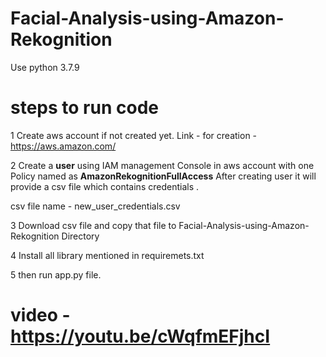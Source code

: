 # Facial-Analysis-using-Amazon-Rekognition

Use python 3.7.9

# steps to run code

1 Create aws account if not created yet.
  Link - for creation - https://aws.amazon.com/
  
2 Create a **user** using IAM management Console in aws account with one Policy named as **AmazonRekognitionFullAccess**
  After creating user it will provide a csv file which contains credentials . 
  
  csv file name - new_user_credentials.csv
  
3 Download csv file and copy that file to Facial-Analysis-using-Amazon-Rekognition Directory

4 Install all library mentioned in requiremets.txt

5 then run app.py file.


# video - https://youtu.be/cWqfmEFjhcI
